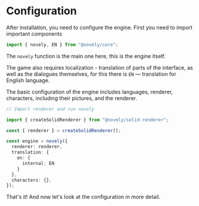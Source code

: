 # Configuration

After installation, you need to configure the engine. First you need to import important components

```ts
import { novely, EN } from "@novely/core";
```

The `novely` function is the main one here, this is the engine itself.

The game also requires localization - translation of parts of the interface, as well as the dialogues themselves, for this there is `EN` — translation for English language.

The basic configuration of the engine includes languages, renderer, characters, including their pictures, and the renderer.

```ts
// Import renderer and run novely

import { createSolidRenderer } from "@novely/solid-renderer";

const { renderer } = createSolidRenderer();

const engine = novely({
  renderer: renderer,
  translation: {
    en: {
      internal: EN
    }
  },
  characters: {},
});
```

That's it! And now let's look at the configuration in more detail.
